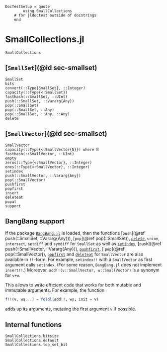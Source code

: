 ```@meta
DocTestSetup = quote
        using SmallCollections
    # for jldoctest outside of docstrings
    end
```

# SmallCollections.jl

```@docs
SmallCollections
```

## [`SmallSet`](@id sec-smallset)

```@docs
SmallSet
bits
convert(::Type{SmallSet}, ::Integer)
capacity(::Type{<:SmallSet})
fasthash(::SmallSet, ::UInt)
push(::SmallSet, ::Vararg{Any})
pop(::SmallSet)
pop(::SmallSet, ::Any)
pop(::SmallSet, ::Any, ::Any)
delete
```

## [`SmallVector`](@id sec-smallset)

```@docs
SmallVector
capacity(::Type{<:SmallVector{N}}) where N
fasthash(::SmallVector, ::UInt)
empty
zeros(::Type{<:SmallVector}, ::Integer)
ones(::Type{<:SmallVector}, ::Integer)
setindex
push(::SmallVector, ::Vararg{Any})
pop(::SmallVector)
pushfirst
popfirst
insert
deleteat
popat
support
```

## BangBang support

If the package [`BangBang.jl`](https://github.com/JuliaFolds2/BangBang.jl)
is loaded, then the functions
[`push`](@ref push(::SmallSet, ::Vararg{Any})),
[`pop`](@ref pop(::SmallSet)),
[`delete`](@ref),
`union`,
`intersect`,
`setdiff` and
`symdiff`
for `SmallSet` as well as
[`setindex`](@ref),
[`push`](@ref push(::SmallVector, ::Vararg{Any})),
[`pushfirst`](@ref),
[ `pop`](@ref pop(::SmallVector)),
[`popfirst`](@ref) and
[`deleteat`](@ref)
for `SmallVector`
are also available in `!!`-form.
For example, `setindex!!` with a `SmallVector` as first argument calls `setindex`.
(For some reason, `BangBang.jl` does not implement `insert!!`.)
Moreover, `add!!(v::SmallVector, w::SmallVector)` is a synonym for `v+w`.

This allows to write efficient code that works for both mutable and immutable arguments.
For example, the function
```julia
f!!(v, ws...) = foldl(add!!, ws; init = v)
```
adds up its arguments, mutating the first argument `v` if possible.

## Internal functions

```@docs
SmallCollections.bitsize
SmallCollections.default
SmallCollections.top_set_bit
```
